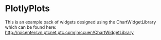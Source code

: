 # PlotlyPlots

This is an example pack of widgets designed using the ChartWidgetLibrary which can be found here: http://roicentersvn.ptcnet.ptc.com/jmccuen/ChartWidgetLibrary

